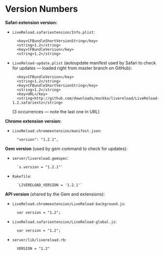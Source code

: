 Version Numbers
===============


**Safari extension version:**

* `LiveReload.safariextension/Info.plist`:

        <key>CFBundleShortVersionString</key>
        <string>1.2</string>
        <key>CFBundleVersion</key>
        <string>1.2</string>

* `LiveReload-update.plist` (autoupdate manifest used by Safari to check for updates — loaded right from master branch on GitHub):

        <key>CFBundleVersion</key>
        <string>1.2</string>
        <key>CFBundleShortVersionString</key>
        <string>1.2</string>
        <key>URL</key>
        <string>http://github.com/downloads/mockko/livereload/LiveReload-1.2.safariextz</string>

    (3 occurrences — note the last one in URL)
    
    
**Chrome extension version:**

* `LiveReload.chromeextension/manifest.json`:

        "version": "1.2.1",


**Gem version** (used by gem command to check for updates):

* `server/livereload.gemspec`:

        `s.version = "1.2.1"`

* `Rakefile`:

        `LIVERELOAD_VERSION = '1.2.1'`


**API version** (shared by the Gem and extensions):

* `LiveReload.chromeextension/LiveReload-background.js`:

        var version = "1.2";

* `LiveReload.safariextension/LiveReload-global.js`:

        var version = "1.2";

* `server/lib/livereload.rb`:

        VERSION = "1.2"

